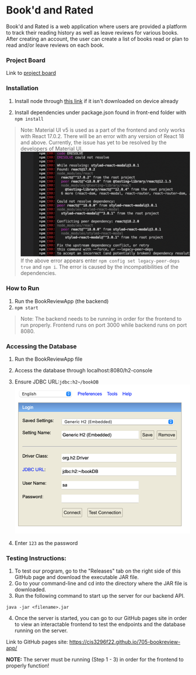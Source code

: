 # Book'd and Rated

Book'd and Rated is a web application where users are provided a platform to track their reading history as well as leave reviews for various books. After creating an account, the user can create a list of books read or plan to read and/or leave reviews on each book.  

### Project Board
Link to [project board](https://trello.com/b/YncmQM2F/sprint)

### Installation
1. Install node through [this link](https://nodejs.org/en/) if it isn't downloaded on device already

2. Install dependencies under package.json found in front-end folder with `npm install`

>  Note: Material UI v5 is used as a part of the frontend and only works with React 17.0.2. There will be an error with any version of React 18 and above. Currently, the issue has yet to be resolved by the developers of Material UI.
![npm install error](InstallationError.jpg)
> If the above error appears enter `npm config set legacy-peer-deps true` and `npm i`.
> The error is caused by the incompatibilities of the dependencies.

### How to Run
1. Run the BookReviewApp (the backend)
2. `npm start`
>Note: The backend needs to be running in order for the frontend to run properly. Frontend runs on port 3000 while backend runs on port 8080.


### Accessing the Database
1. Run the BookReviewApp file
2. Access the database through localhost:8080/h2-console
3. Ensure JDBC URL:`jdbc:h2~/bookDB`
![Accessing Database image](AccessingDatabase.jpg)

4. Enter `123` as the password

### Testing Instructions:
1. To test our program, go to the "Releases" tab on the right side of this GitHub page and download the executable JAR file. 
2. Go to your command-line and cd into the directory where the JAR file is downloaded.
3. Run the following command to start up the server for our backend API.
  ```
  java -jar <filename>.jar
  ```
4. Once the server is started, you can go to our GitHub pages site in order to view an interactable frontend to test the endpoints and the database running on the server.

Link to GitHub pages site: https://cis3296f22.github.io/705-bookreview-app/

**NOTE:** The server must be running (Step 1 - 3) in order for the frontend to properly function!
